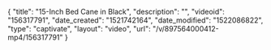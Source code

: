 {
    "title": "15-Inch Bed Cane in Black",
    "description": "",
    "videoid": "156317791",
    "date_created": "1521742164",
    "date_modified": "1522086822",
    "type": "captivate",
    "layout": "video",
    "url": "\/v\/897564000412-mp4\/156317791"
}